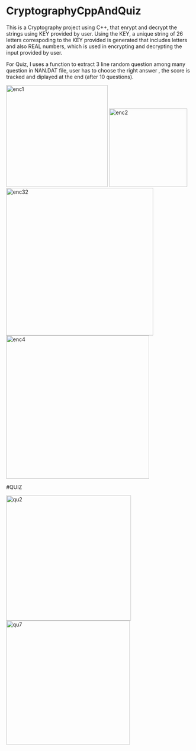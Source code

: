 # CryptographyCppAndQuiz
This is a Cryptography project using C++, that enrypt and decrypt the strings using KEY 
provided by user. Using the KEY, a unique string of 26 letters correspoding to the KEY provided
is generated that includes letters and also REAL numbers, which is used in encrypting and decrypting
the input provided by user.

For Quiz, I uses a function to extract 3 line random question among many question in NAN.DAT file,
user has to choose the right answer , the score is tracked and diplayed at the end (after 10 questions).

<img width="274" alt="enc1" src="https://github.com/areebquadri/CryptographyCppAndQuiz/assets/139630610/6c3cbf54-1a95-4d97-b9e2-98ebe0319b75">
<img width="211" alt="enc2" src="https://github.com/areebquadri/CryptographyCppAndQuiz/assets/139630610/b30371e2-29df-41df-8ade-889a20d54737">


<img width="397" alt="enc32" src="https://github.com/areebquadri/CryptographyCppAndQuiz/assets/139630610/327922d2-eb7a-4404-abb5-702ba7054b35">




<img width="386" alt="enc4" src="https://github.com/areebquadri/CryptographyCppAndQuiz/assets/139630610/a18aa078-6f60-4591-8b11-5de00fe88736">



#QUIZ

<img width="337" alt="qu2" src="https://github.com/areebquadri/CryptographyCppAndQuiz/assets/139630610/fa59c749-f4c2-4581-a69a-6858e8bb783f">

<img width="334" alt="qu7" src="https://github.com/areebquadri/CryptographyCppAndQuiz/assets/139630610/2f52dfb0-4d9d-44c1-925b-6af1aeaff81b">
